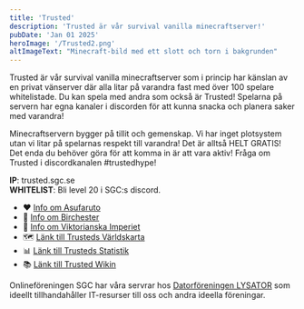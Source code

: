 ```yaml
---
title: 'Trusted'
description: 'Trusted är vår survival vanilla minecraftserver!'
pubDate: 'Jan 01 2025'
heroImage: '/Trusted2.png'
altImageText: "Minecraft-bild med ett slott och torn i bakgrunden"
---
```


Trusted är vår survival vanilla minecraftserver som i princip har känslan av en privat vänserver där alla litar på varandra fast med över 100 spelare whitelistade. Du kan spela med andra som också är Trusted! Spelarna på servern har egna kanaler i discorden för att kunna snacka och planera saker med varandra! 

Minecraftservern bygger på tillit och gemenskap. Vi har inget plotsystem utan vi litar på spelarnas respekt till varandra! Det är alltså HELT GRATIS! Det enda du behöver göra för att komma in är att vara aktiv! Fråga om Trusted i discordkanalen ⁠#trustedhype!

**IP**: trusted.sgc.se\
**WHITELIST**: Bli level 20 i SGC:s discord.

- ❤️ <a href="/blog/asufaruto">Info om Asufaruto</a> 
- 💚 <a href="/blog/birchester">Info om Birchester</a> 
- 💙 <a href="/blog/viktorianska">Info om Viktorianska Imperiet</a> 
- 🗺️ <a href="https://map.sgc.se">Länk till Trusteds Världskarta</a> 
- 📊 <a href="https://stats.90gq.se/t">Länk till Trusteds Statistik</a>
- 📚 <a href="https://trusted.fandom.com/sv">Länk till Trusted Wikin</a>

Onlineföreningen SGC har våra servrar hos <a href="https://www.lysator.liu.se/inhysningar/">Datorföreningen LYSATOR</a> som ideellt tillhandahåller IT-resurser till oss och andra ideella föreningar.